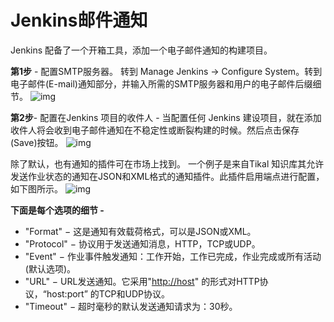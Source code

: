 # Jenkins邮件通知

Jenkins 配备了一个开箱工具，添加一个电子邮件通知的构建项目。

**第1步** - 配置SMTP服务器。 转到 Manage Jenkins → Configure System。转到电子邮件(E-mail)通知部分，并输入所需的SMTP服务器和用户的电子邮件后缀细节。
![img](http://www.yiibai.com/uploads/tutorial/20151230/1-15123011500IN.jpg)

**第2步**- 配置在Jenkins 项目的收件人 - 当配置任何 Jenkins 建设项目，就在添加收件人将会收到电子邮件通知在不稳定性或断裂构建的时候。然后点击保存(Save)按钮。
![img](http://www.yiibai.com/uploads/tutorial/20151230/1-15123011502W25.jpg)

除了默认，也有通知的插件可在市场上找到。 一个例子是来自Tikal 知识库其允许发送作业状态的通知在JSON和XML格式的通知插件。此插件启用端点进行配置，如下图所示。
![img](http://www.yiibai.com/uploads/tutorial/20151230/1-15123011504Y28.jpg)

**下面是每个选项的细节 -**

- "Format" − 这是通知有效载荷格式，可以是JSON或XML。
- "Protocol" − 协议用于发送通知消息，HTTP，TCP或UDP。
- "Event" − 作业事件触发通知：工作开始，工作已完成，作业完成或所有活动(默认选项)。
- "URL" − URL发送通知。它采用"[http://host](http://host/)" 的形式对HTTP协议，“host:port” 的TCP和UDP协议。
- "Timeout" − 超时毫秒的默认发送通知请求为：30秒。